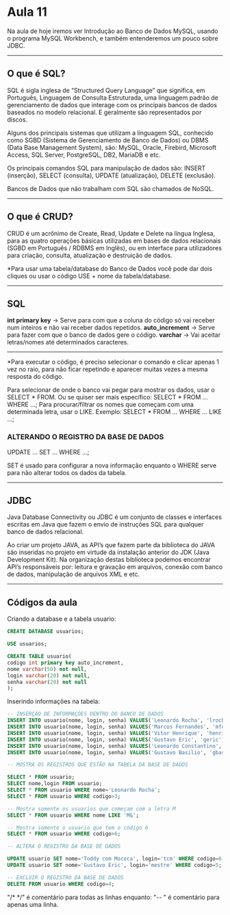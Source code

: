 # Aula 11

Na aula de hoje iremos ver Introdução ao Banco de Dados MySQL, usando o programa MySQL Workbench, e também entenderemos um pouco sobre JDBC.

---

## O que é SQL?

SQL é sigla inglesa de “Structured Query Language” que significa, em Português, Linguagem de Consulta Estruturada, uma linguagem padrão de gerenciamento de dados que interage com os principais bancos de dados baseados no modelo relacional. E geralmente são representados por discos.

Alguns dos principais sistemas que utilizam a linguagem SQL, conhecido como SGBD (Sistema de Gerenciamento de Banco de Dados) ou DBMS (Data Base Management System), são: MySQL, Oracle, Firebird, Microsoft Access, SQL Server, PostgreSQL, DB2, MariaDB e etc.

Os principais comandos SQL para manipulação de dados são: INSERT
(inserção), SELECT (consulta), UPDATE (atualização), DELETE (exclusão).

Bancos de Dados que não trabalham com SQL são chamados de NoSQL.

---

## O que é CRUD?

CRUD é  um acrônimo de Create, Read, Update e Delete na língua Inglesa, para as quatro operações básicas utilizadas em bases de dados relacionais (SGBD em Português / RDBMS em Inglês), ou em interface para utilizadores para criação, consulta, atualização e destruição de dados.

 *Para usar uma tabela/database do Banco de Dados você pode dar dois cliques ou usar o código USE + nome da tabela/database.

---
## SQL

**int primary key** -> Serve para com que a coluna do código só vai receber num inteiros e não vai receber dados repetidos.
**auto_increment** -> Serve para fazer com que o banco de dados gere o código.
**varchar** -> Vai aceitar letras/nomes até determinados caracteres.

---

*Para executar o código, é preciso selecionar o comando e clicar apenas 1 vez no raio, para não ficar repetindo e aparecer muitas vezes a mesma resposta do código.

Para selecionar de onde o banco vai pegar para mostrar os dados, usar o SELECT * FROM.
Ou se quiser ser mais específico: SELECT * FROM ... WHERE ...;
Para procurar/filtrar os nomes que começam com uma determinada letra, usar o LIKE.
Exemplo: SELECT * FROM ... WHERE ... LIKE ...;

### ALTERANDO O REGISTRO DA BASE DE DADOS

UPDATE ... SET ... WHERE ...;

SET é usado para configurar a nova informação enquanto o WHERE serve para não alterar todos os dados da tabela.

---

## JDBC 

Java Database Connectivity ou JDBC é um conjunto de classes e interfaces escritas em Java que fazem o envio de instruções SQL para qualquer banco de dados relacional.

Ao criar um projeto JAVA, as API’s que fazem parte da biblioteca do JAVA são inseridas no projeto em virtude da instalação anterior do JDK (Java
Development Kit). Na organização destas biblioteca podemos encontrar API’s responsáveis por: leitura e gravação em arquivos, conexão com banco de dados, manipulação de arquivos XML e etc.

---

## Códigos da aula

Criando a database e a tabela usuario:

```SQL
CREATE DATABASE usuarios;

USE usuarios;

CREATE TABLE usuario(
codigo int primary key auto_increment,
nome varchar(50) not null,
login varchar(20) not null,
senha varchar(20) not null
);
```

Inserindo informações na tabela:

```SQL
-- INSERÇÃO DE INFORMAÇÕES DENTRO DO BANCO DE DADOS
INSERT INTO usuario(nome, login, senha) VALUES('Leonardo Rocha', 'lrocha', '123');
INSERT INTO usuario(nome, login, senha) VALUES('Marcos Fernandes', 'mfernandes', '123');
INSERT INTO usuario(nome, login, senha) VALUES('Vitor Henrique', 'henrique', '123');
INSERT INTO usuario(nome, login, senha) VALUES('Gustavo Eric', 'geric', '123');
INSERT INTO usuario(nome, login, senha) VALUES('Leonardo Constantino', 'lconstantino', '123');
INSERT INTO usuario(nome, login, senha) VALUES('Gustavo Basilio', 'gbasilio', '123');

-- MOSTRA OS REGISTROS QUE ESTÃO NA TABELA DA BASE DE DADOS

SELECT * FROM usuario;
SELECT nome,login FROM usuario;
SELECT * FROM usuario WHERE nome='Leonardo Rocha';
SELECT * FROM usuario WHERE codigo>3;

-- Mostra somente os usuarios que começam com a letra M
SELECT * FROM usuario WHERE nome LIKE 'M&';

-- Mostra somente o usuario que tem o código 6
SELECT * FROM usuario WHERE codigo>6;

-- ALTERA O REGISTRO DA BASE DE DADOS

UPDATE usuario SET nome='Toddy com Mococa', login='tcm' WHERE codigo=6;
UPDATE usuario SET nome='Gustavo Eric', login='mestre' WHERE codigo=5;

-- EXCLUIR O REGISTRO DA BASE DE DADOS
DELETE FROM usuario WHERE codigo=4;
```

"/* */" é comentário para todas as linhas
enquanto: "-- " é comentário para apenas uma linha.